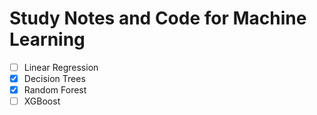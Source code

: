# Study Notes and Code for Machine Learning

- [ ] Linear Regression
- [X] Decision Trees
- [X] Random Forest
- [ ] XGBoost
